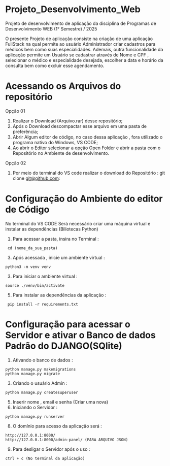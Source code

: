 # Projeto_Desenvolvimento_Web
Projeto de desenvolvimento de aplicação da disciplina de Programas de Desenvolvimento WEB (1° Semestre) / 2025

O presente Projeto de aplicação consiste na criação de uma aplicação FullStack na qual permite ao usuário Administrador criar cadastros para médicos bem como suas
especialidades. Ademais, outra funcionalidade da aplicação permite um Usuário se cadastrar através de Nome e CPF , selecionar o médico e especialidade desejada, escolher
a data e horário da consulta bem como excluir esse agendamento.

# Acessando os Arquivos do repositório

Opção 01
1. Realizar o Download (Arquivo.rar) desse repositório;
2. Após o Download descompactar esse arquivo em uma pasta de preferência;
3. Abrir Algum editor de código, no caso dessa aplicação , fora utilizado o programa nativo do Windows,
VS CODE;
4. Ao abrir o Editor selecionar a opção Open Folder e abrir a pasta com o Repositório no Ambiente de desenvolvimento.

Opção 02
1. Por meio do terminal do VS code realizar o download do Repositório :
git clone git@github.com:

# Configuração do Ambiente do editor de Código
No terminal do VS CODE Será necessário criar uma máquina virtual e instalar as dependências (Biliotecas Python)

1. Para acessar a pasta, insira no Terminal :
```
 cd (nome_da_sua_pasta)
```
3. Após acessada , inicie um ambiente virtual :
 ```
 python3 -m venv venv
```
3. Para iniciar o ambiente virtual :
```
source ./venv/bin/activate
```
5. Para instalar as dependências da aplicação :
```
 pip install -r requirements.txt
```
# Configuração para acessar o Servidor e ativar o Banco de dados Padrão do DJANGO(SQlite)
1. Ativando o banco de dados :
```
python manage.py makemigrations
python manage.py migrate
```
3. Criando o usuário Admin :
```
python manage.py createsuperuser 
```
5. Inserir nome , email e senha (Criar uma nova)
6. Iniciando o Servidor :
```
python manage.py runserver
```
8. O domínio para acesso da aplicação será :
```
http://127.0.0.1:8000/
http://127.0.0.1:8000/admin-panel/ (PARA ARQUIVO JSON)
```
9. Para desligar o Servidor após o uso :
```
ctrl + c (No terminal da aplicação)
```

   
